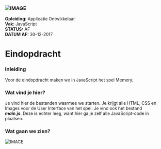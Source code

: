 ### ![IMAGE](https://www.ao-alfa.nl/img/alfa-logo-v-cmyk.png)  
__Opleiding:__ Applicatie Ontwikkelaar  
__Vak:__       JavaScript  
__STATUS:__    AF  
__DATUM AF:__  30-12-2017  


# Eindopdracht
### Inleiding
Voor de eindopdracht maken we in JavaScript het spel Memory.

### Wat vind je hier?
Je vind hier de bestanden waarmee we starten. Je krijgt alle
HTML, CSS en Images voor de User Interface van het spel. Je vind
ook het bestand __*main.js*__. Deze is echter leeg, want hier ga je zelf
alle JavaScript-code in plaatsen.

### Wat gaan we zien?
![IMAGE](https://www.ao-alfa.nl/img/memory-screenshot.png)

